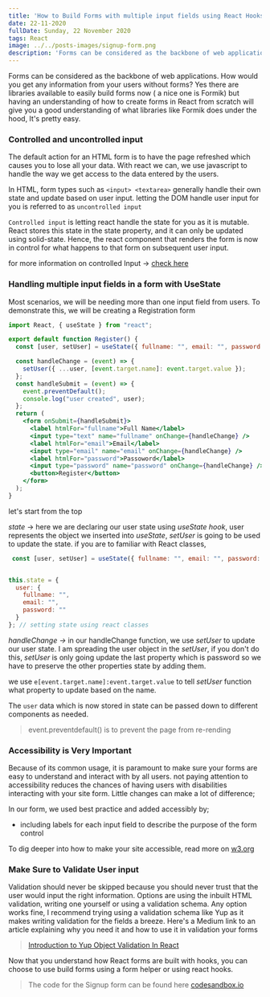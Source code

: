 ```yaml
---
title: 'How to Build Forms with multiple input fields using React Hooks'
date: 22-11-2020
fullDate: Sunday, 22 November 2020
tags: React
image: ../../posts-images/signup-form.png
description: 'Forms can be considered as the backbone of web applications. How would you get any information from your users without forms?'
---
```


Forms can be considered as the backbone of web applications. How would you get any information from your users without forms? Yes there are libraries available to easily build forms now ( a nice one is Formik) but having an understanding of how to create forms in React from scratch will give you a good understanding of what libraries like Formik does under the hood, It's pretty easy. 

### Controlled and uncontrolled input

The default action for an HTML form is to have the page refreshed which causes you to lose all your data. With react we can, we use javascript to handle the way we get access to the data entered by the users.

In HTML, form types such as `<input> <textarea>` generally handle their own state and update based on user input. letting the DOM handle user input for you is referred to as `uncontrolled input`

`Controlled input` is letting react handle the state for you as it is mutable. React stores this state in the state property, and it can only be updated using solid-state. Hence, the react component that renders the form is now in control for what happens to that form on subsequent user input.

for more information on controlled Input → [check here](https://reactjs.org/docs/forms.html)

### Handling multiple input fields in a form with UseState

Most scenarios, we will be needing more than one input field from users. To demonstrate this, we will be creating a Registration form

```jsx
import React, { useState } from "react";

export default function Register() {
  const [user, setUser] = useState({ fullname: "", email: "", password: "" });

  const handleChange = (event) => {
    setUser({ ...user, [event.target.name]: event.target.value });
  };
  const handleSubmit = (event) => {
    event.preventDefault();
    console.log("user created", user);
  };
  return (
    <form onSubmit={handleSubmit}>
      <label htmlFor="fullname">Full Name</label>
      <input type="text" name="fullname" onChange={handleChange} />
      <label htmlFor="email">Email</label>
      <input type="email" name="email" onChange={handleChange} />
      <label htmlFor="password">Passoword</label>
      <input type="password" name="password" onChange={handleChange} />
      <button>Register</button>
    </form>
  );
}
```

let's start from the top

*state* → here we are declaring our user state using *useState hook*, user represents the object we inserted into *useState*, *setUser* is going to be used to update the state.  if you are to familiar with  React classes, 

```jsx
 const [user, setUser] = useState({ fullname: "", email: "", password: "" });
```

```jsx

this.state = {
  user: {
    fullname: "",
    email: "",
    password: ""
  }
}; // setting state using react classes
```

*handleChange →* in our handleChange function, we use *setUser* to update our user state. I am spreading the user object in the *setUser*, if you don't do this, *setUser* is only going update the last property which is password so we have to preserve the other properties state by adding them.

we use `e[event.target.name]:event.target.value` to tell *setUser* function what property to update based on the name.

The `user` data which is now stored in state can be passed down to different components as needed.

> event.preventdefault() is to prevent the page from re-rending

### Accessibility is Very Important

Because of its common usage, it is paramount to make sure your forms are easy to understand and interact with by all users. not paying attention to accessibility reduces the  chances of having users with disabilities interacting with your site form. Little changes can make a lot of difference;

In our form, we used best practice and added accessibly by;

- including labels for each input field to describe the purpose of the form control

To dig deeper into how to make your site accessible, read more on [w3.org](https://www.w3.org/WAI/tutorials/forms/)

### Make Sure to Validate User input

Validation should never be skipped because you should never trust that the user would input the right information.  Options are using the inbuilt HTML validation, writing one yourself or using a validation schema. Any option works fine, I recommend trying using a validation schema like Yup as it makes writing validation for the fields a breeze. Here's a Medium link to an article explaining why you need it and how to use it in validation your forms
> [Introduction to Yup Object Validation In React](https://medium.com/@rossbulat/introduction-to-yup-object-validation-in-react-9863af93dc0e)

Now that you understand how React forms are built with hooks, you can choose to use build forms using a form helper or using react hooks.

> The code for the Signup form can be found here [codesandbox.io](https://codesandbox.io/s/how-to-build-forms-with-multiple-input-fields-using-react-hooks-2c7dt?file=/src/styles.css)
